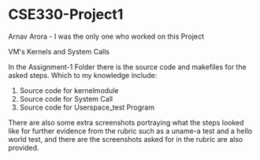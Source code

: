 # CSE330-Project1
Arnav Arora - I was the only one who worked on this Project

VM's Kernels and System Calls

In the Assignment-1 Folder there is the source code and makefiles for the asked steps. Which to my knowledge include:
1. Source code for kernelmodule
2. Source code for System Call
3. Source code for Userspace_test Program

There are also some extra screenshots portraying what the steps looked like for further evidence from the rubric such as a uname-a test and a hello world test, and there are the screenshots asked for in the rubric are also provided.
